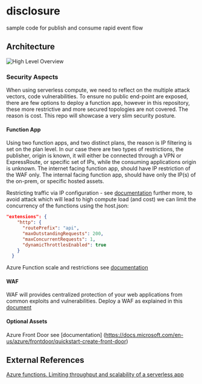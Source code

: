 # disclosure
sample code for publish and consume rapid event flow


## Architecture

![High Level Overview](https://user-images.githubusercontent.com/37622785/77907340-2634af00-7292-11ea-9236-36d3b828774c.png)

### Security Aspects
When using serverless compute, we need to reflect on the multiple attack vectors, code vulnerabilities. 
To ensure no public end-point are exposed, there are few options to deploy a function app, however in this repository, these more restrictive and more secured topologies are not covered. The reason is cost. This repo will showcase a very slim security posture.

#### Function App
Using two function apps, and two distinct plans, the reason is IP filtering is set on the plan level. In our case there are two types of restrictions, the publisher, origin is known, it will either be connected through a VPN or ExpressRoute, or specific set of IPs, while the consuming applications origin is unknown.
The internet facing function app, should have IP restriction of the WAF only.
The internal facing function app, should have only the IP(s) of the on-prem, or specific hosted assets.

Restricting traffic via IP configuration - see [documentation](https://docs.microsoft.com/en-us/azure/app-service/app-service-ip-restrictions)
further more, to avoid attack which will lead to high compute load (and cost) we can limit the concurrency of the functions using the host.json:
``` json
"extensions": {
    "http": {
      "routePrefix": "api",
      "maxOutstandingRequests": 200,
      "maxConcurrentRequests": 1,
      "dynamicThrottlesEnabled": true
    }
  }
```
Azure Function scale and restrictions see [documentation](https://docs.microsoft.com/en-us/azure/azure-functions/functions-scale)

#### WAF
WAF will provides centralized protection of your web applications from common exploits and vulnerabilities. 
Deploy a WAF as explained in this [document](https://docs.microsoft.com/en-us/azure/web-application-firewall/ag/application-gateway-web-application-firewall-portal)

#### Optional Assets
Azure Front Door see [documentation] (https://docs.microsoft.com/en-us/azure/frontdoor/quickstart-create-front-door)


## External References
[Azure functions. Limiting throughput and scalability of a serverless app](https://medium.com/microsoftazure/azure-functions-limiting-throughput-and-scalability-of-a-serverless-app-5b1c381491e3)
